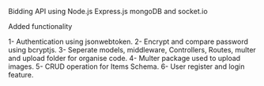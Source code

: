 Bidding API using Node.js Express.js mongoDB and socket.io

Added functionality

1- Authentication using jsonwebtoken.
2- Encrypt and compare password using bcryptjs.
3- Seperate models, middleware, Controllers, Routes, multer and upload folder for organise code.
4- Multer package used to upload images.
5- CRUD operation for Items Schema.
6- User register and login feature.
